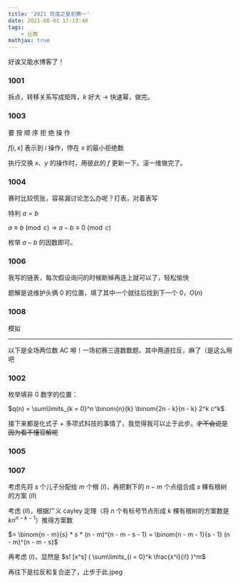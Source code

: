 ```yaml
---
title: '2021 百度之星初赛一'
date: 2021-08-01 17:13:40
tags: 
    - 比赛
mathjax: true
---
```


好诶又能水博客了！

### 1001

拆点，转移关系写成矩阵，$k$ 好大 -> 快速幂，做完。

### 1003

要 按 顺 序 拒 绝 操 作

$f[i, x]$ 表示到 $i$ 操作，停在 $x$ 的最小拒绝数

执行交换 $x$、$y$ 的操作时，用彼此的 $f$ 更新一下。滚一维做完了。

### 1004

赛时比较慌张，容易漏讨论怎么办呢？打表，对着表写

特判 $a = b$

$a \equiv b \pmod{c}$ -> $a - b \equiv 0 \pmod{c}$

枚举 $a - b$ 的因数即可。

### 1006

我写的链表，每次假设询问的时候断掉再连上就可以了，轻松愉快

题解是说维护头俩 $0$ 的位置，填了其中一个就往后找到下一个 $0$，$O(n)$

### 1008

模拟

-----

以下是全场两位数 AC 嘚！一场初赛三道数数题、其中两道拉反，麻了（是这么用吧

### 1002

枚举填非 $0$ 数字的位置：

$q(n) = \sum\limits_{k = 0}^n \binom{n}{k} \binom{2n - k}{n - k} 2^k c^k$

接下来都是化式子 + 多项式科技的事情了，我觉得我可以止于此步。~~才不会说是因为看不懂官解呢~~

### 1005



### 1007

考虑先将 $s$ 个儿子分配给 $m$ 个根 ($I$)，再把剩下的 $n - m$ 个点组合成 $s$ 棵有根树的方案 ($II$)

考虑 ($II$)，根据广义 cayley 定理（将 $n$ 个有标号节点形成 $k$ 棵有根树的方案数是 $kn^{n - k - 1}$）推得方案数

$= \binom{n - m}{s} * s * (n - m)^{n - m - s - 1} = \binom{n - m - 1}{s - 1} (n - m)^{n - m - s}$

再考虑 ($I$)，显然是 $s! [x^s] ( \sum\limits_{i = 0}^k \frac{x^i}{i!} )^m$

再往下是拉反和复合逆了，止步于此.jpeg